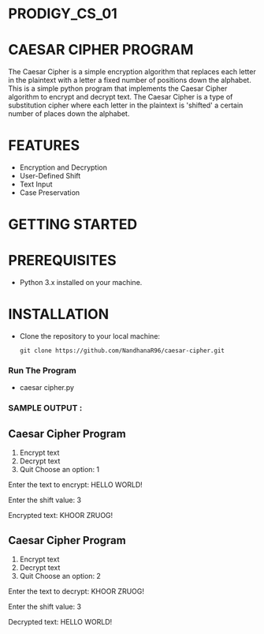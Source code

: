 # PRODIGY_CS_01
# CAESAR CIPHER PROGRAM
The Caesar Cipher is a simple encryption algorithm that replaces each letter in the plaintext with a letter a fixed number of positions down the alphabet.
This is a simple python program that implements the Caesar Cipher algorithm to encrypt and decrypt text. The Caesar Cipher is a type of substitution cipher where each letter in the plaintext is 'shifted' a certain number of places down the alphabet.

# FEATURES
  - Encryption and Decryption
  - User-Defined Shift
  - Text Input
  - Case Preservation

# GETTING STARTED

# PREREQUISITES

  - Python 3.x installed on your machine.

# INSTALLATION

 - Clone the repository to your local machine:
   
       git clone https://github.com/NandhanaR96/caesar-cipher.git

### Run The Program

- caesar cipher.py

### SAMPLE OUTPUT :

   Caesar Cipher Program
  ------------------------
   1. Encrypt text
   2. Decrypt text
   3. Quit
   Choose an option: 1

   Enter the text to encrypt: HELLO WORLD!
   
   Enter the shift value: 3
   
   Encrypted text: KHOOR ZRUOG!

   Caesar Cipher Program
   ------------------------
   1. Encrypt text
   2. Decrypt text
   3. Quit
   Choose an option: 2

   Enter the text to decrypt: KHOOR ZRUOG!
   
   Enter the shift value: 3
    
   Decrypted text: HELLO WORLD!
   
